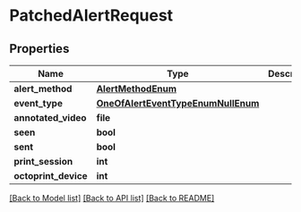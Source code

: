# PatchedAlertRequest

## Properties
Name | Type | Description | Notes
------------ | ------------- | ------------- | -------------
**alert_method** | [**AlertMethodEnum**](AlertMethodEnum.md) |  | [optional] 
**event_type** | [**OneOfAlertEventTypeEnumNullEnum**](OneOfAlertEventTypeEnumNullEnum.md) |  | [optional] 
**annotated_video** | **file** |  | [optional] 
**seen** | **bool** |  | [optional] 
**sent** | **bool** |  | [optional] 
**print_session** | **int** |  | [optional] 
**octoprint_device** | **int** |  | [optional] 

[[Back to Model list]](../README.md#documentation-for-models) [[Back to API list]](../README.md#documentation-for-api-endpoints) [[Back to README]](../README.md)


